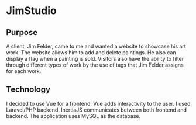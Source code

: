 # JimStudio

## Purpose
A client, Jim Felder, came to me and wanted a website to showcase his art work.  The website allows him to add and delete paintings.  He also can display a flag when a painting is sold.  Visitors also have the ability to filter through different types of work by the use of tags that Jim Felder assigns for each work.  

## Technology
I decided to use Vue for a frontend.  Vue adds interactivity to the user.  I used Laravel/PHP backend.  InertiaJS communicates between both frontend and backend.  The application uses MySQL as the database.

